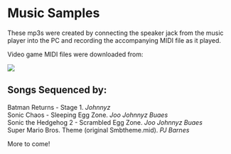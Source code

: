 # Music Samples

These mp3s were created by connecting the speaker jack from the music player into the PC and recording the accompanying MIDI file as it played.

Video game MIDI files were downloaded from:<p>
[![](http://www.vgmusic.com/images/banners/lillogo.jpg)](http://www.vgmusic.com)<br>


## Songs Sequenced by:

Batman Returns - Stage 1.  *Johnnyz*<br>
Sonic Chaos - Sleeping Egg Zone.  *Joo *Johnnyz* Buaes*<br>
Sonic the Hedgehog 2 - Scrambled Egg Zone.  *Joo *Johnnyz* Buaes*<br> 
Super Mario Bros. Theme (original Smbtheme.mid).  *PJ Barnes*<br>


More to come!